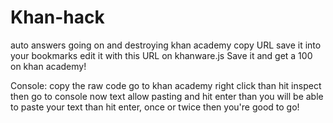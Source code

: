 # Khan-hack
auto answers going on and destroying khan academy
copy URL
save it into your bookmarks
edit it with this URL on khanware.js
Save it and get a 100 on khan academy!

Console:
copy the raw code
go to khan academy 
right click than hit inspect
then go to console
now text 
allow pasting
and hit enter
than you will be able to paste your text
than hit enter, once or twice
then you're good to go!
